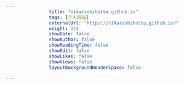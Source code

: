 ---
                title: "nikarashihatsu.github.io"
                tags: [个人网站]
                externalUrl: "https://nikarashihatsu.github.io/"
                weight: 331
                showDate: false
                showAuthor: false
                showReadingTime: false
                showEdit: false
                showLikes: false
                showViews: false
                layoutBackgroundHeaderSpace: false
                ---


